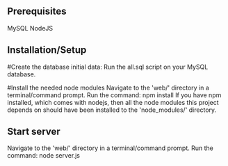 ## Prerequisites
MySQL
NodeJS

## Installation/Setup
#Create the database initial data:
Run the all.sql script on your MySQL database.

#Install the needed node modules
Navigate to the 'web/' directory in a terminal/command prompt.
Run the command:
npm install
If you have npm installed, which comes with nodejs, then all the node modules this project depends on should have been installed to the 'node_modules/' directory.

## Start server
Navigate to the 'web/' directory in a terminal/command prompt.
Run the command:
node server.js
